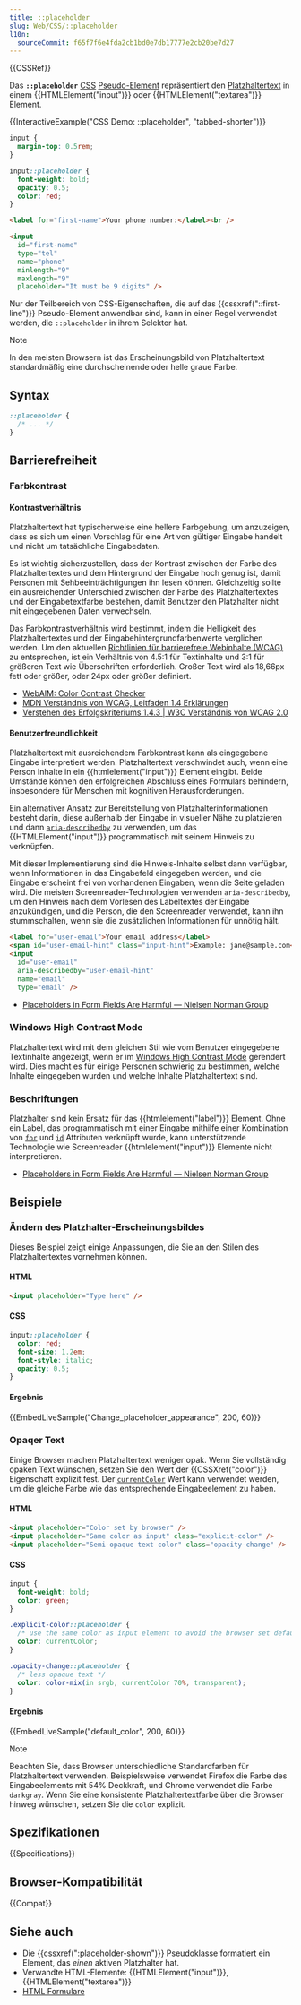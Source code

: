 ```yaml
---
title: ::placeholder
slug: Web/CSS/::placeholder
l10n:
  sourceCommit: f65f7f6e4fda2cb1bd0e7db17777e2cb20be7d27
---
```


{{CSSRef}}

Das **`::placeholder`** [CSS](/de/docs/Web/CSS) [Pseudo-Element](/de/docs/Web/CSS/Pseudo-elements) repräsentiert den [Platzhaltertext](/de/docs/Web/HTML/Element/input#placeholder) in einem {{HTMLElement("input")}} oder {{HTMLElement("textarea")}} Element.

{{InteractiveExample("CSS Demo: ::placeholder", "tabbed-shorter")}}

```css interactive-example
input {
  margin-top: 0.5rem;
}

input::placeholder {
  font-weight: bold;
  opacity: 0.5;
  color: red;
}
```

```html interactive-example
<label for="first-name">Your phone number:</label><br />

<input
  id="first-name"
  type="tel"
  name="phone"
  minlength="9"
  maxlength="9"
  placeholder="It must be 9 digits" />
```

Nur der Teilbereich von CSS-Eigenschaften, die auf das {{cssxref("::first-line")}} Pseudo-Element anwendbar sind, kann in einer Regel verwendet werden, die `::placeholder` in ihrem Selektor hat.

> [!NOTE]
> In den meisten Browsern ist das Erscheinungsbild von Platzhaltertext standardmäßig eine durchscheinende oder helle graue Farbe.

## Syntax

```css
::placeholder {
  /* ... */
}
```

## Barrierefreiheit

### Farbkontrast

#### Kontrastverhältnis

Platzhaltertext hat typischerweise eine hellere Farbgebung, um anzuzeigen, dass es sich um einen Vorschlag für eine Art von gültiger Eingabe handelt und nicht um tatsächliche Eingabedaten.

Es ist wichtig sicherzustellen, dass der Kontrast zwischen der Farbe des Platzhaltertextes und dem Hintergrund der Eingabe hoch genug ist, damit Personen mit Sehbeeinträchtigungen ihn lesen können. Gleichzeitig sollte ein ausreichender Unterschied zwischen der Farbe des Platzhaltertextes und der Eingabetextfarbe bestehen, damit Benutzer den Platzhalter nicht mit eingegebenen Daten verwechseln.

Das Farbkontrastverhältnis wird bestimmt, indem die Helligkeit des Platzhaltertextes und der Eingabehintergrundfarbenwerte verglichen werden. Um den aktuellen [Richtlinien für barrierefreie Webinhalte (WCAG)](https://www.w3.org/WAI/standards-guidelines/wcag/) zu entsprechen, ist ein Verhältnis von 4.5:1 für Textinhalte und 3:1 für größeren Text wie Überschriften erforderlich. Großer Text wird als 18,66px fett oder größer, oder 24px oder größer definiert.

- [WebAIM: Color Contrast Checker](https://webaim.org/resources/contrastchecker/)
- [MDN Verständnis von WCAG, Leitfaden 1.4 Erklärungen](/de/docs/Web/Accessibility/Guides/Understanding_WCAG/Perceivable#guideline_1.4_make_it_easier_for_users_to_see_and_hear_content_including_separating_foreground_from_background)
- [Verstehen des Erfolgskriteriums 1.4.3 | W3C Verständnis von WCAG 2.0](https://www.w3.org/TR/UNDERSTANDING-WCAG20/visual-audio-contrast-contrast.html)

#### Benutzerfreundlichkeit

Platzhaltertext mit ausreichendem Farbkontrast kann als eingegebene Eingabe interpretiert werden. Platzhaltertext verschwindet auch, wenn eine Person Inhalte in ein {{htmlelement("input")}} Element eingibt. Beide Umstände können den erfolgreichen Abschluss eines Formulars behindern, insbesondere für Menschen mit kognitiven Herausforderungen.

Ein alternativer Ansatz zur Bereitstellung von Platzhalterinformationen besteht darin, diese außerhalb der Eingabe in visueller Nähe zu platzieren und dann [`aria-describedby`](/de/docs/Web/Accessibility/ARIA/Reference/Attributes/aria-describedby) zu verwenden, um das {{HTMLElement("input")}} programmatisch mit seinem Hinweis zu verknüpfen.

Mit dieser Implementierung sind die Hinweis-Inhalte selbst dann verfügbar, wenn Informationen in das Eingabefeld eingegeben werden, und die Eingabe erscheint frei von vorhandenen Eingaben, wenn die Seite geladen wird. Die meisten Screenreader-Technologien verwenden `aria-describedby`, um den Hinweis nach dem Vorlesen des Labeltextes der Eingabe anzukündigen, und die Person, die den Screenreader verwendet, kann ihn stummschalten, wenn sie die zusätzlichen Informationen für unnötig hält.

```html
<label for="user-email">Your email address</label>
<span id="user-email-hint" class="input-hint">Example: jane@sample.com</span>
<input
  id="user-email"
  aria-describedby="user-email-hint"
  name="email"
  type="email" />
```

- [Placeholders in Form Fields Are Harmful — Nielsen Norman Group](https://www.nngroup.com/articles/form-design-placeholders/)

### Windows High Contrast Mode

Platzhaltertext wird mit dem gleichen Stil wie vom Benutzer eingegebene Textinhalte angezeigt, wenn er im [Windows High Contrast Mode](https://www.smashingmagazine.com/2022/06/guide-windows-high-contrast-mode/) gerendert wird. Dies macht es für einige Personen schwierig zu bestimmen, welche Inhalte eingegeben wurden und welche Inhalte Platzhaltertext sind.

### Beschriftungen

Platzhalter sind kein Ersatz für das {{htmlelement("label")}} Element. Ohne ein Label, das programmatisch mit einer Eingabe mithilfe einer Kombination von [`for`](/de/docs/Web/HTML/Element/label#for) und [`id`](/de/docs/Web/HTML/Global_attributes/id) Attributen verknüpft wurde, kann unterstützende Technologie wie Screenreader {{htmlelement("input")}} Elemente nicht interpretieren.

- [Placeholders in Form Fields Are Harmful — Nielsen Norman Group](https://www.nngroup.com/articles/form-design-placeholders/)

## Beispiele

### Ändern des Platzhalter-Erscheinungsbildes

Dieses Beispiel zeigt einige Anpassungen, die Sie an den Stilen des Platzhaltertextes vornehmen können.

#### HTML

```html
<input placeholder="Type here" />
```

#### CSS

```css
input::placeholder {
  color: red;
  font-size: 1.2em;
  font-style: italic;
  opacity: 0.5;
}
```

#### Ergebnis

{{EmbedLiveSample("Change_placeholder_appearance", 200, 60)}}

### Opaqer Text

Einige Browser machen Platzhaltertext weniger opak. Wenn Sie vollständig opaken Text wünschen, setzen Sie den Wert der {{CSSXref("color")}} Eigenschaft explizit fest. Der [`currentColor`](/de/docs/Web/CSS/color_value#currentcolor_keyword) Wert kann verwendet werden, um die gleiche Farbe wie das entsprechende Eingabeelement zu haben.

#### HTML

```html
<input placeholder="Color set by browser" />
<input placeholder="Same color as input" class="explicit-color" />
<input placeholder="Semi-opaque text color" class="opacity-change" />
```

#### CSS

```css
input {
  font-weight: bold;
  color: green;
}

.explicit-color::placeholder {
  /* use the same color as input element to avoid the browser set default color */
  color: currentColor;
}

.opacity-change::placeholder {
  /* less opaque text */
  color: color-mix(in srgb, currentColor 70%, transparent);
}
```

#### Ergebnis

{{EmbedLiveSample("default_color", 200, 60)}}

> [!NOTE]
> Beachten Sie, dass Browser unterschiedliche Standardfarben für Platzhaltertext verwenden. Beispielsweise verwendet Firefox die Farbe des Eingabeelements mit 54% Deckkraft, und Chrome verwendet die Farbe `darkgray`. Wenn Sie eine konsistente Platzhaltertextfarbe über die Browser hinweg wünschen, setzen Sie die `color` explizit.

## Spezifikationen

{{Specifications}}

## Browser-Kompatibilität

{{Compat}}

## Siehe auch

- Die {{cssxref(":placeholder-shown")}} Pseudoklasse formatiert ein Element, das _einen_ aktiven Platzhalter hat.
- Verwandte HTML-Elemente: {{HTMLElement("input")}}, {{HTMLElement("textarea")}}
- [HTML Formulare](/de/docs/Learn_web_development/Extensions/Forms)
